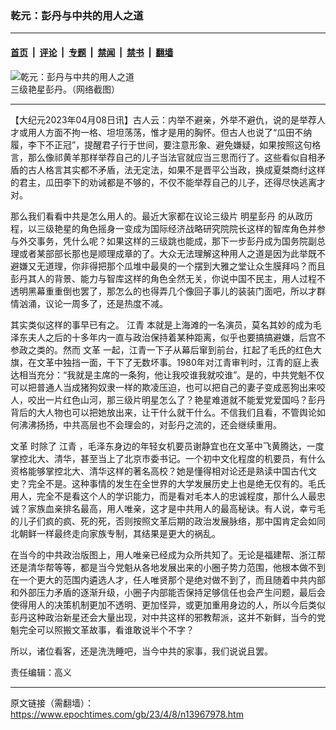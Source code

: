 ### 乾元：彭丹与中共的用人之道

---

#### [首页](../../../..?n13967978) &nbsp;|&nbsp; [评论](../../../../../epoch-comment?n13967978) &nbsp;|&nbsp; [专题](../../../../../epoch-special?n13967978) &nbsp;|&nbsp; [禁闻](../../../../../epoch-news?n13967978) &nbsp;|&nbsp; [禁书](../../../../../books?n13967978) &nbsp;|&nbsp; [翻墙](https://github.com/gfw-breaker/nogfw/blob/master/README.md?n13967978)


<div><img alt="乾元：彭丹与中共的用人之道" class="attachment-djy_600_400 size-djy_600_400 wp-post-image" src="https://i.epochtimes.com/assets/uploads/2023/04/id13967994-6822a08a648f5e43c972b9379f948fa2-600x400.png"/>
<div class="caption">
 三级艳星彭丹。（网络截图）
</div></div><hr/><div class="post_content" id="artbody" itemprop="articleBody">
 <!-- article content begin -->
 <p>
  【大纪元2023年04月08日讯】古人云：内举不避亲，外举不避仇，说的是举荐人才或用人方面不拘一格、坦坦荡荡，惟才是用的胸怀。但古人也说了“瓜田不纳履，李下不正冠”，提醒君子行于世间，要注意形象、避免嫌疑，如果按照这句格言，那么像祁黄羊那样举荐自己的儿子当法官就应当三思而行了。这些看似自相矛盾的古人格言其实都不矛盾，法无定法，如果不是晋平公当政，换成夏桀商纣这样的君主，瓜田李下的劝诫都是不够的，不仅不能举荐自己的儿子，还得尽快逃离才对。
 </p>
 <p>
  那么我们看看中共是怎么用人的。最近大家都在议论三级片
  <ok href="https://www.epochtimes.com/gb/tag/%E6%98%8E%E6%98%9F%E5%BD%AD%E4%B8%B9.html">
   明星彭丹
  </ok>
  的从政历程，以三级艳星的角色摇身一变成为国际经济战略研究院院长这样的智库角色并参与外交事务，凭什么呢？如果这样的三级跳也能成，那下一步彭丹成为国务院副总理或者某部部长那也是顺理成章的了。大众无法理解这种用人之道是因为此举既不避嫌又无道理，你非得把那个瓜堆中最臭的一个摆到大雅之堂让众生膜拜吗？而且彭丹其人的背景、能力与智库这样的角色全然无关，你说中国不民主，用人过程不透明黑幕重重倒也罢了，那怎么的也得弄几个像回子事儿的装装门面吧，所以才群情汹涌，议论一周多了，还是热度不减。
 </p>
 <p>
  其实类似这样的事早已有之。
  <ok href="https://www.epochtimes.com/gb/tag/%E6%B1%9F%E9%9D%92.html">
   江青
  </ok>
  本就是上海滩的一名演员，莫名其妙的成为毛泽东夫人之后的十多年内一直与政治保持着某种距离，似乎也要搞搞避嫌，后宫不参政之类的。然而
  <ok href="https://www.epochtimes.com/gb/tag/%E6%96%87%E9%9D%A9.html">
   文革
  </ok>
  一起，江青一下子从幕后窜到前台，扛起了毛氏的红色大旗，在文革中独挡一面，干下了无数坏事。1980年对江青审判时，江青的庭上表达相当充分：“我就是主席的一条狗，他让我咬谁我就咬谁”。是的，中共党魁不仅可以把普通人当成猪狗奴隶一样的欺凌压迫，也可以把自己的妻子变成恶狗出来咬人，咬出一片红色山河，那三级片明星怎么了？艳星难道就不能爱党爱国吗？彭丹背后的大人物也可以把她放出来，让干什么就干什么。不信我们且看，不管舆论如何沸沸扬扬，中共高层也不会理会的，对彭丹之流的，还会继续重用。
 </p>
 <p>
  <ok href="https://www.epochtimes.com/gb/tag/%E6%96%87%E9%9D%A9.html">
   文革
  </ok>
  时除了
  <ok href="https://www.epochtimes.com/gb/tag/%E6%B1%9F%E9%9D%92.html">
   江青
  </ok>
  ，毛泽东身边的年轻女机要员谢静宜也在文革中飞黄腾达，一度掌控北大、清华，甚至当上了北京市委书记。一个初中文化程度的机要员，有什么资格能够掌控北大、清华这样的著名高校？她是懂得相对论还是熟读中国古代文史？完全不是。这种事情的发生在全世界的大学发展历史上也是绝无仅有的。毛氏用人，完全不是看这个人的学识能力，而是看对毛本人的忠诚程度，那什么人最忠诚？家族血亲排名最高，用人唯亲，这才是中共用人的最高秘诀。有人说，幸亏毛的儿子们疯的疯、死的死，否则按照文革后期的政治发展脉络，那中国肯定会如同北朝鲜一样最终走向家族专制，其结果是更大的祸乱。
 </p>
 <p>
  在当今的中共政治版图上，用人唯亲已经成为众所共知了。无论是福建帮、浙江帮还是清华帮等等，都是当今党魁从各地发展出来的小圈子势力范围，他根本做不到在一个更大的范围内遴选人才，任人唯贤那个是绝对做不到了，而且随着中共内部和外部压力矛盾的逐渐升级，小圈子内部能否保持足够信任也会产生问题，最后会使得用人的决策机制更加不透明、更加怪异，或更加重用身边的人，所以今后类似彭丹这种政治新星还会大量出现，对中共这样的邪教帮派，这并不新鲜，当今的党魁完全可以照搬文革故事，看谁敢说半个不字？
 </p>
 <p>
  所以，诸位看客，还是洗洗睡吧，当今中共的家事，我们说说且罢。
 </p>
 <p>
  责任编辑：高义
 </p>
 <!-- article content end -->
 <div id="below_article_ad">
 </div>
</div>


---

原文链接（需翻墙）：https://www.epochtimes.com/gb/23/4/8/n13967978.htm